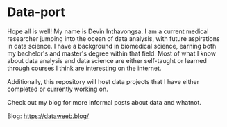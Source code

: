 # Data-port
Hope all is well! My name is Devin Inthavongsa. I am a current medical researcher jumping into the ocean of data analysis, with future aspirations in data science. I have a background in biomedical science, earning both my bachelor's and master's degree within that field. Most of what I know about data analysis and data science are either self-taught or learned through courses I think are interesting on the internet. 


Additionally, this repository will host data projects that I have either completed or currently working on.

Check out my blog for more informal posts about data and whatnot.

Blog: https://dataweeb.blog/
